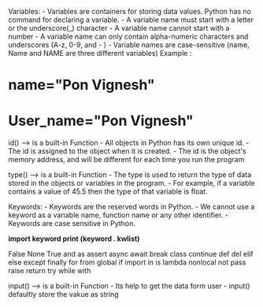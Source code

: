 Variables:
    - Variables are containers for storing data values. Python has no command for declaring a variable.
    - A variable name must start with a letter or the underscore(_) character
    - A variable name cannot start with a number
    - A variable name can only contain alpha-numeric characters and underscores (A-z, 0-9, and - )
    - Variable names are case-sensitive (name, Name and NAME are three different variables)
Example :
# name="Pon Vignesh"
# User_name="Pon Vignesh"

id() --> is a built-in Function
    - All objects in Python has its own unique id. 
    - The id is assigned to the object when it is created.
    - The id is the object's memory address, and will be different for each time you run the program

type() --> is a built-in Function
    - The type is used to return the type of data stored in the objects or variables in the program.
    - For example, if a variable contains a value of 45.5 then the type of that variable is float.

Keywords: 
    - Keywords are the reserved words in Python.
    - We cannot use a keyword as a variable name, function name or any other identifier.
    - Keywords are case sensitive in Python.

**import keyword
print (keyword . kwlist)**

False
None
True
and
as
assert
async
await
break
class
continue
def
del
elif
else
except
finally
for
from
global
if
import
in
is
lambda
nonlocal
not
pass
raise
return
try
while
with


input() --> is a built-in Function
    - Its help to get the data form user 
    - input() defaultly store the vakue as string